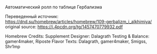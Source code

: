 Автоматический ролл по таблице Гербализма

Переведенный источник: https://dnd.su/homebrew/articles/homebrew/109-gerbalizm_i_alkhimiya/
original source: https://i.4pcdn.org/tg/1457470779932.pdf

Homebrew Credits:
Supplement Designer: Dalagrath
Testing & Balance: gamer4maker, Riposte
Flavor Texts: Dalagrath, gamer4maker, Smigss, Shr1mp 